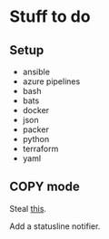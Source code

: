 # Stuff to do

## Setup

* ansible
* azure pipelines
* bash
* bats
* docker
* json
* packer
* python
* terraform
* yaml

## COPY mode

Steal
[this](https://github.com/timakro/vim-copytoggle/blob/master/plugin/copytoggle.vim).

Add a statusline notifier.
